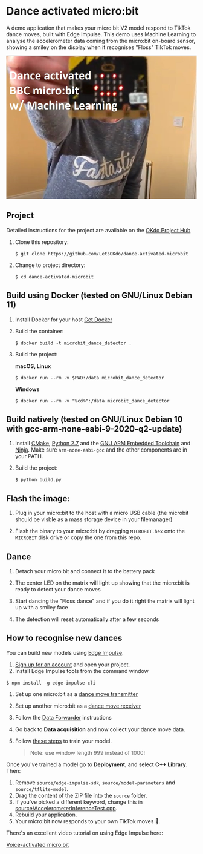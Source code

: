 # Dance activated micro:bit

A demo application that makes your micro:bit V2 model respond to TikTok dance moves, built with Edge Impulse. This demo uses Machine Learning to analyse the accelerometer data coming from the micro:bit on-board sensor, showing a smiley on the display when it recognises "Floss" TikTok moves.

[![Dance activated micro:bit](assets/video-front-v2.jpg)](https://www.okdo.com/project/machine-learning-dance-move-detector/)

## Project
Detailed instructions for the project are available on the [OKdo Project Hub](https://www.okdo.com/project/machine-learning-dance-move-detector/)

1. Clone this repository:

    ```
    $ git clone https://github.com/LetsOKdo/dance-activated-microbit
    ```
1. Change to project directory:

    ```
    $ cd dance-activated-microbit
    ```

## Build using Docker (tested on GNU/Linux Debian 11)
1. Install Docker for your host [Get Docker](https://docs.docker.com/get-docker)

1. Build the container:

    ```
    $ docker build -t microbit_dance_detector .
    ```

1. Build the project:

    **macOS, Linux**

    ```
    $ docker run --rm -v $PWD:/data microbit_dance_detector
    ```

    **Windows**

    ```
    $ docker run --rm -v "%cd%":/data microbit_dance_detector
    ```

## Build natively (tested on GNU/Linux Debian 10 with gcc-arm-none-eabi-9-2020-q2-update)

1. Install [CMake](https://cmake.org), [Python 2.7](https://www.python.org) and the [GNU ARM Embedded Toolchain](https://developer.arm.com/tools-and-software/open-source-software/developer-tools/gnu-toolchain/gnu-rm) and [Ninja](https://ninja-build.org). Make sure `arm-none-eabi-gcc` and the other components are in your PATH.

1. Build the project:

    ```
    $ python build.py
    ```

## Flash the image:

1. Plug in your micro:bit to the host with a micro USB cable (the microbit should be visble as a mass storage device in your filemanager)

1. Flash the binary to your micro:bit by dragging `MICROBIT.hex` onto the `MICROBIT` disk drive or copy the one from this repo.

## Dance

1. Detach your micro:bit and connect it to the battery pack

1. The center LED on the matrix will light up showing that the micro:bit is ready to detect your dance moves

1. Start dancing the "Floss dance" and if you do it right the matrix will light up with a smiley face

1. The detection will reset automatically after a few seconds

## How to recognise new dances

You can build new models using [Edge Impulse](https://docs.edgeimpulse.com/docs).

1. [Sign up for an account](https://studio.edgeimpulse.com) and open your project.
1. Install Edge Impulse tools from the command window

  ```
  $ npm install -g edge-impulse-cli
  ```
1. Set up one micro:bit as a [dance move transmitter](https://github.com/LetsOKdo/microbit-dancemove-transmitter)
1. Set up another micro:bit as a [dance move receiver](https://github.com/LetsOKdo/microbit-dancemove-receiver)
1. Follow the [Data Forwarder](https://docs.edgeimpulse.com/docs/cli-data-forwarder) instructions
1. Go back to **Data acquisition** and now collect your dance move data.
1. Follow [these steps](https://docs.edgeimpulse.com/docs/audio-classification#4-design-an-impulse) to train your model.

    > Note: use window length 999 instead of 1000!

Once you've trained a model go to **Deployment**, and select **C++ Library**. Then:

1. Remove `source/edge-impulse-sdk`, `source/model-parameters` and `source/tflite-model`.
1. Drag the content of the ZIP file into the `source` folder.
1. If you've picked a different keyword, change this in [source/AccelerometerInferenceTest.cpp](source/AccelerometerInferenceTest.cpp).
1. Rebuild your application.
1. Your micro:bit now responds to your own TikTok moves 🚀.

There's an excellent video tutorial on using Edge Impulse here:

[Voice-activated micro:bit](https://www.youtube.com/watch?v=fNSKWdIxh8o&feature=youtu.be)
